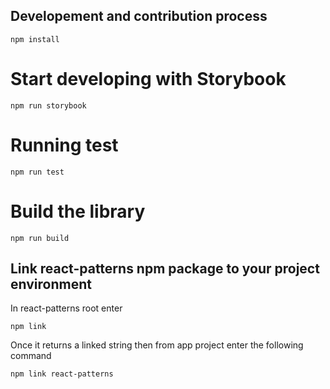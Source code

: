 ## Developement and contribution process

```
npm install
```

# Start developing with Storybook

```
npm run storybook
```

# Running test

```
npm run test
```

# Build the library
```
npm run build
```
## Link react-patterns npm package to your project environment

In react-patterns root enter
```
npm link
```
Once it returns a linked string then from app project enter the following command
```
npm link react-patterns
```